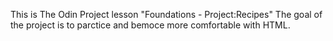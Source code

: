 This is The Odin Project lesson "Foundations - Project:Recipes"
The goal of the project is to parctice and bemoce more comfortable with HTML.
